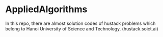 # AppliedAlgorithms
In this repo, there are almost solution codes of hustack problems which belong to Hanoi University of Science and Technology. (hustack.soict.ai)
